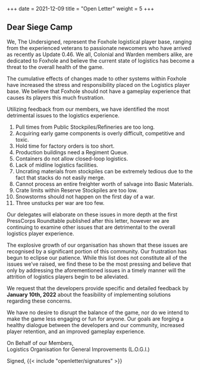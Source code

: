 +++
date = 2021-12-09
title = "Open Letter"
weight = 5
+++
## Dear Siege Camp

We, The Undersigned, represent the Foxhole logistical player base, ranging from the experienced veterans to 
passionate newcomers who have arrived as recently as Update 0.46. 
We all, Colonial and Warden members alike, are dedicated to Foxhole and believe the current state of logistics
has become a threat to the overall health of the game.
                            
The cumulative effects of changes made to other systems within Foxhole have increased the stress and
responsibility placed on the Logistics player base. We believe that Foxhole should not have a gameplay
experience that causes its players this much frustration.

Utilizing feedback from our members, we have identified the most detrimental issues to the logistics experience.

1. Pull times from Public Stockpiles/Refineries are too long.
2. Acquiring early game components is overly difficult, competitive and toxic.
3. Hold time for factory orders is too short.
4. Production buildings need a Regiment Queue.
5. Containers do not allow closed-loop logistics.
6. Lack of midline logistics facilities.
7. Uncrating materials from stockpiles can be extremely tedious due to the fact that stacks do not easily merge.
8. Cannot process an entire freighter worth of salvage into Basic Materials.
9. Crate limits within Reserve Stockpiles are too low.
10. Snowstorms should not happen on the first day of a war.
11. Three unstucks per war are too few.

Our delegates will elaborate on these issues in more depth at the first PressCorps Roundtable published
after this letter, however we are continuing to examine other issues that are detrimental to the overall
logistics player experience.

The explosive growth of our organisation has shown that these issues are recognised by a significant
portion of this community. Our frustration has begun to eclipse our patience. While this list does not
constitute all of the issues we’ve raised, we find these to be the most pressing and believe that only
by addressing the aforementioned issues in a timely manner will the attrition of logistics players begin
to be alleviated.

We request that the developers provide specific and detailed feedback by **January 10th, 2022** about the feasibility of implementing solutions regarding these concerns.

We have no desire to disrupt the balance of the game, nor do we intend to make the game less engaging
or fun for anyone. Our goals are forging a healthy dialogue between the developers and our community, 
increased player retention, and an improved gameplay experience.

On Behalf of our Members,<br>Logistics Organisation for General Improvements (L.O.G.I.)

Signed, {{< include "openletter/signatures" >}}